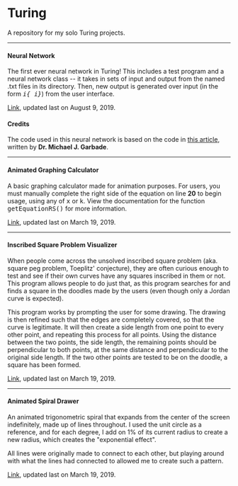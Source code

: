 
# Turing
A repository for my solo Turing projects.

<hr>

#### Neural Network
The first ever neural network in Turing! This includes a test program and a neural network class -- it takes in sets of input and output from the named .txt files in its directory. Then, new output is generated over input (in the form <tt><i>i{ i}</i></tt>) from the user interface.

<a href="https://github.com/PtJung/Turing/tree/master/neural-network">Link</a>, updated last on August 9, 2019.

#### Credits
The code used in this neural network is based on the code in <a href="https://www.kdnuggets.com/2018/10/simple-neural-network-python.html">this article</a>, written by **Dr. Michael J. Garbade**.
<hr>

#### Animated Graphing Calculator
A basic graphing calculator made for animation purposes. For users, you must manually complete the right side of the equation on line <b>20</b> to begin usage, using any of <tt>x</tt> or <tt>k</tt>. View the documentation for the function <tt>getEquationRS()</tt> for more information.

<a href="https://github.com/PtJung/Turing/blob/master/animated-graphing-calculator.t">Link</a>, updated last on March 19, 2019.
<hr>

#### Inscribed Square Problem Visualizer
When people come across the unsolved inscribed square problem (aka. square peg problem, Toeplitz' conjecture), they are often curious enough to test and see if their own curves have any squares inscribed in them or not. This program allows people to do just that, as this program searches for and finds a square in the doodles made by the users (even though only a Jordan curve is expected).

This program works by prompting the user for some drawing. The drawing is then refined such that the edges are completely covered, so that the curve is legitimate. It will then create a side length from one point to every other point, and repeating this process for all points. Using the distance between the two points, the side length, the remaining points should be perpendicular to both points, at the same distance and perpendicular to the original side length. If the two other points are tested to be on the doodle, a square has been formed.

<a href="https://github.com/PtJung/Turing/blob/master/inscribed-square-problem-visualizer.t">Link</a>, updated last on March 19, 2019.
</pre>
<hr>

#### Animated Spiral Drawer
An animated trigonometric spiral that expands from the center of the screen indefinitely, made up of lines throughout. I used the unit circle as a reference, and for each degree, I add on 1% of its current radius to create a new radius, which creates the "exponential effect".

All lines were originally made to connect to each other, but playing around with what the lines had connected to allowed me to create such a pattern.

<a href="https://github.com/PtJung/Turing/blob/master/animated-spiral-drawer.t">Link</a>, updated last on March 19, 2019.

